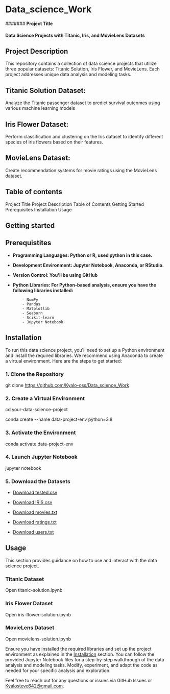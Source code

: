 # Data_science_Work

####### **Project Title**

#### Data Science Projects with Titanic, Iris, and MovieLens Datasets

## **Project Description**
This repository contains a collection of data science projects that utilize three popular datasets: Titanic Solution, Iris Flower, and MovieLens. Each project addresses unique data analysis and modeling tasks.

## **Titanic Solution Dataset:**
Analyze the Titanic passenger dataset to predict survival outcomes using various machine learning models

## **Iris Flower Dataset:**
Perform classification and clustering on the Iris dataset to identify different species of iris flowers based on their features.

## **MovieLens Dataset:**
Create recommendation systems for movie ratings using the MovieLens dataset.

##  **Table of contents**

Project Title
Project Description
Table of Contents
Getting Started
Prerequisites
Installation
Usage

## **Getting started**

## **Prerequistites**
- **Programming Languages: **Python** or **R**, used python in this case.**

- **Development Environment:  Jupyter Notebook, Anaconda, or RStudio.**

- **Version Control:  You'll be using GitHub**

- **Python Libraries: For Python-based analysis, ensure you have the following libraries installed:**

          - NumPy
          - Pandas
          - Matplotlib
          - Seaborn
          - Scikit-learn
          - Jupyter Notebook

## Installation

To run this data science project, you'll need to set up a Python environment and install the required libraries. We recommend using Anaconda to create a virtual environment. Here are the steps to get started:

### 1. Clone the Repository

git clone https://github.com/Kyalo-oss/Data_science_Work

### 2. Create a Virtual Environment 

 cd your-data-science-project

conda create --name data-project-env python=3.8

### 3. Activate the Environment

 conda activate data-project-env

### 4. Launch Jupyter Notebook

 jupyter notebook

### 5. Download the Datasets


- [Download tested.csv](https://raw.githubusercontent.com/kyalo-oss/Data_science_work/master/tested.csv)

- [Download IRIS.csv](https://raw.githubusercontent.com/kyalo-oss/Data_science_work/master/IRIS.csv)

- [Download movies.txt](https://raw.githubusercontent.com/kyalo-oss/Data_science_work/master/movies.txt)
  
- [Download ratings.txt](https://raw.githubusercontent.com/kyalo-oss/Data_science_work/master/ratings.txt)
  
- [Download users.txt](https://raw.githubusercontent.com/kyalo-oss/Data_science_work/master/users.txt)

## Usage

This section provides guidance on how to use and interact with the data science project.

### Titanic Dataset

Open titanic-solution.ipynb

### Iris Flower Dataset

Open iris-flower-solution.ipynb

### MovieLens Dataset

Open movielens-solution.ipynb

Ensure you have installed the required libraries and set up the project environment as explained in the [Installation](#installation) section. You can follow the provided Jupyter Notebook files for a step-by-step walkthrough of the data analysis and modeling tasks. Modify, experiment, and adapt the code as needed for your specific analysis and exploration.

Feel free to reach out for any questions or issues via GitHub Issues or Kyalosteve642@gmail.com.







